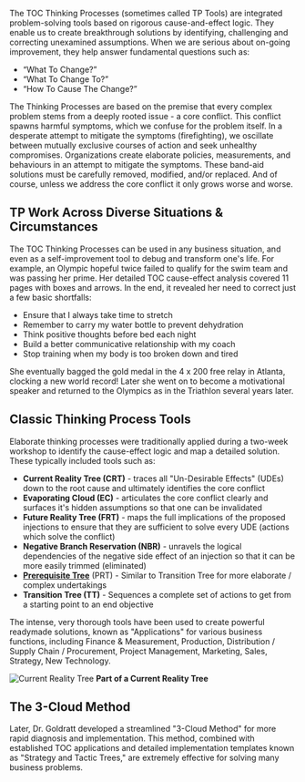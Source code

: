 The TOC Thinking Processes (sometimes called TP Tools) are integrated problem-solving tools based on rigorous cause-and-effect logic. They enable us to create breakthrough solutions by identifying, challenging and correcting unexamined assumptions. When we are serious about on-going improvement, they help answer fundamental questions such as:

- “What To Change?”
- “What To Change To?”
- “How To Cause The Change?”

The Thinking Processes are based on the premise that every complex problem stems from a deeply rooted issue - a core conflict. This conflict spawns harmful symptoms, which we confuse for the problem itself. In a desperate attempt to mitigate the symptoms (firefighting), we oscillate between mutually exclusive courses of action and seek unhealthy compromises. Organizations create elaborate policies, measurements, and behaviours in an attempt to mitigate the symptoms. These band-aid solutions must be carefully removed, modified, and/or replaced. And of course, unless we address the core conflict it only grows worse and worse.

## TP Work Across Diverse Situations & Circumstances  

The TOC Thinking Processes can be used in any business situation, and even as a self-improvement tool to debug and transform one's life. For example, an Olympic hopeful twice failed to qualify for the swim team and was passing her prime. Her detailed TOC cause-effect analysis covered 11 pages with boxes and arrows. In the end, it revealed her need to correct just a few basic shortfalls:  

- Ensure that I always take time to stretch
- Remember to carry my water bottle to prevent dehydration  
- Think positive thoughts before bed each night
- Build a better communicative relationship with my coach
- Stop training when my body is too broken down and tired

She eventually bagged the gold medal in the 4 x 200 free relay in Atlanta, clocking a new world record! Later she went on to become a motivational speaker and returned to the Olympics as in the Triathlon several years later.

## Classic Thinking Process Tools  

Elaborate thinking processes were traditionally applied during a two-week workshop to identify the cause-effect logic and map a detailed solution. These typically included tools such as:

- **Current Reality Tree (CRT)** - traces all "Un-Desirable Effects" (UDEs) down to the root cause and ultimately identifies the core conflict
- **Evaporating Cloud (EC)** - articulates the core conflict clearly and surfaces it's hidden assumptions so that one can be invalidated
- **Future Reality Tree (FRT)** - maps the full implications of the proposed injections to ensure that they are sufficient to solve every UDE (actions which solve the conflict)
- **Negative Branch Reservation (NBR)** - unravels the logical dependencies of the negative side effect of an injection so that it can be more easily trimmed (eliminated)
- **[Prerequisite Tree](https://www.tocinstitute.org/prerequisite-tree.html)** (PRT) - Similar to Transition Tree for more elaborate / complex undertakings
- **Transition Tree (TT)** - Sequences a complete set of actions to get from a starting point to an end objective

The intense, very thorough tools have been used to create powerful readymade solutions, known as "Applications" for various business functions, including Finance & Measurement, Production, Distribution / Supply Chain / Procurement, Project Management, Marketing, Sales, Strategy, New Technology.

![Current Reality Tree](https://www.tocinstitute.org/uploads/1/1/0/9/110976539/_9437203.gif)
**Part of a Current Reality Tree**

## The 3-Cloud Method  

Later, Dr. Goldratt developed a streamlined "3-Cloud Method" for more rapid diagnosis and implementation. This method, combined with established TOC applications and detailed implementation templates known as "Strategy and Tactic Trees," are extremely effective for solving many business problems.  
  
